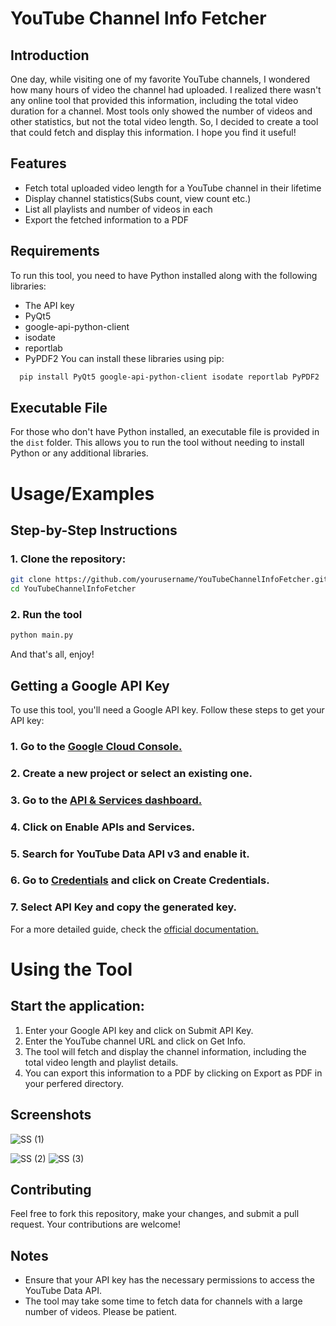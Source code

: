 
# YouTube Channel Info Fetcher



## Introduction

One day, while visiting one of my favorite YouTube channels, I wondered how many hours of video the channel had uploaded. I realized there wasn't any online tool that provided this information, including the total video duration for a channel. Most tools only showed the number of videos and other statistics, but not the total video length. So, I decided to create a tool that could fetch and display this information. I hope you find it useful!


## Features
- Fetch total uploaded video length for a YouTube channel in their lifetime
- Display channel statistics(Subs count, view count etc.)
- List all playlists and number of videos in each
- Export the fetched information to a PDF


## Requirements

To run this tool, you need to have Python installed along with the following libraries:

- The API key
- PyQt5
- google-api-python-client
- isodate
- reportlab
- PyPDF2
You can install these libraries using pip:
```bash
  pip install PyQt5 google-api-python-client isodate reportlab PyPDF2
```

## Executable File
For those who don't have Python installed, an executable file is provided in the `dist` folder. This allows you to run the tool without needing to install Python or any additional libraries.
# Usage/Examples
## Step-by-Step Instructions
### 1. Clone the repository:
```bash
git clone https://github.com/yourusername/YouTubeChannelInfoFetcher.git
cd YouTubeChannelInfoFetcher

```
### 2. Run the tool
```bash
python main.py
```
And that's all, enjoy!


## Getting a Google API Key
To use this tool, you'll need a Google API key. Follow these steps to get your API key:

### 1. Go to the [Google Cloud Console.](https://console.cloud.google.com/)
### 2. Create a new project or select an existing one.
### 3. Go to the [API & Services dashboard.](https://console.cloud.google.com/apis/dashboard)
### 4. Click on Enable APIs and Services.
### 5. Search for YouTube Data API v3 and enable it.
### 6. Go to [Credentials](https://console.cloud.google.com/apis/credentials) and click on Create Credentials.
### 7. Select API Key and copy the generated key.

For a more detailed guide, check the [official documentation.](https://developers.google.com/youtube/documentation)
# Using the Tool
## Start the application:
1. Enter your Google API key and click on Submit API Key.
2. Enter the YouTube channel URL and click on Get Info.
3. The tool will fetch and display the channel information, including the total video length and playlist details.
4. You can export this information to a PDF by clicking on Export as PDF in your perfered directory.
## Screenshots

![SS (1)](https://github.com/azwad-riyan/YouTube-Channel-Info-Fetcher/assets/112563850/2b081ae0-ef39-441d-a440-072ffd8c3700)

![SS (2)](https://github.com/azwad-riyan/YouTube-Channel-Info-Fetcher/assets/112563850/758cf17e-7d40-4fc6-a485-6c435e05e782)
![SS (3)](https://github.com/azwad-riyan/YouTube-Channel-Info-Fetcher/assets/112563850/9f1bb25f-f1bb-4ae0-8841-326804d31f5c)

## Contributing

Feel free to fork this repository, make your changes, and submit a pull request. Your contributions are welcome!

## Notes
- Ensure that your API key has the necessary permissions to access the YouTube Data API.
- The tool may take some time to fetch data for channels with a large number of videos. Please be patient.

